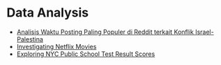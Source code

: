 # Data Analysis
- [Analisis Waktu Posting Paling Populer di Reddit terkait Konflik Israel-Palestina](analisis-jam-posting/README.md)
- [Investigating Netflix Movies](investigating-netflix-movies/README.md)
- [Exploring NYC Public School Test Result Scores](exploring-nyc-public-school-test-result-scores/README.md)